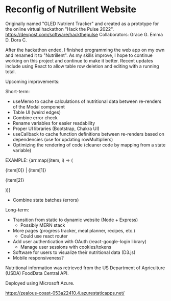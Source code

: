 
# Reconfig of Nutrillent Website

Originally named "GLED Nutrient Tracker" and created as a prototype for the online virtual hackathon "Hack the Pulse 2022".
https://devpost.com/software/hackthepulse
Collaborators:
Grace G.
Emma D.
Dora C.

After the hackathon ended, I finished programming the web app on my own and renamed it to "Nutrillent". As my skills improve, I hope to continue working on this project and continue to make it better. Recent updates include using React to allow table row deletion and editing with a running total.

Upcoming improvements:

Short-term:
 - useMemo to cache calculations of nutritional data between re-renders of the Modal component
 - Table UI (weird edges)
 - Combine error check
 - Rename variables for easier readability
 - Proper UI libraries (Bootstrap, Chakra UI)
 - useCallback to cache function definitions between re-renders based on dependencies (use for updating rowMultipliers)
 - Optimizing the rendering of code (cleaner code by mapping from a state variable)
   
EXAMPLE:
{arr.map((item, i) => (
  <div key={i}>
    <p className="info">{item[0]} | {item[1]}</p>
    <p>{item[2]}</p>
  </div>
))}

- Combine state batches (errors)

Long-term:
- Transition from static to dynamic website (Node + Express)
  - Possibly MERN stack
- More pages (progress tracker, meal planner, recipes, etc.)
  - Could use react router  
- Add user authentication with OAuth (react-google-login library)
  - Manage user sessions with cookies/tokens
- Software for users to visualize their nutritional data (D3.js)
- Mobile responsiveness?
  
Nutritional information was retrieved from the US Department of Agriculture (USDA) FoodData Central API.

Deployed using Microsoft Azure.

https://zealous-coast-053a22410.4.azurestaticapps.net/
